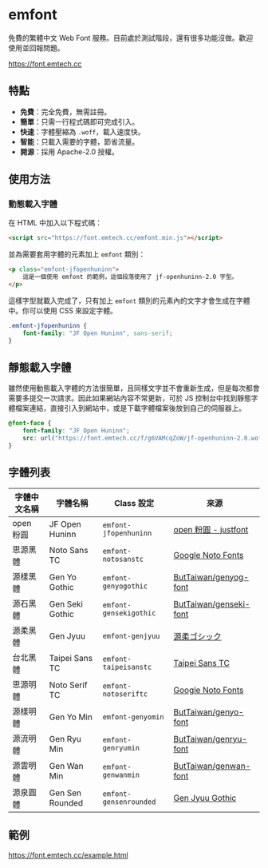 <!-- @format -->

# emfont

免費的繁體中文 Web Font 服務。目前處於測試階段，還有很多功能沒做。歡迎使用並回報問題。

<https://font.emtech.cc>

## 特點

-   **免費**：完全免費，無需註冊。
-   **簡單**：只需一行程式碼即可完成引入。
-   **快速**：字體壓縮為 `.woff`，載入速度快。
-   **智能**：只載入需要的字體，節省流量。
-   **開源**：採用 Apache-2.0 授權。

## 使用方法

### 動態載入字體

在 HTML 中加入以下程式碼：

```html
<script src="https://font.emtech.cc/emfont.min.js"></script>
```

並為需要套用字體的元素加上 `emfont` 類別：

```html
<p class="emfont-jfopenhuninn">
    這是一個使用 emfont 的範例，這個段落使用了 jf-openhuninn-2.0 字型。
</p>
```

這樣字型就載入完成了，只有加上 `emfont` 類別的元素內的文字才會生成在字體中。你可以使用 CSS 來設定字體。

```css
.emfont-jfopenhuninn {
    font-family: "JF Open Huninn", sans-serif;
}
```

## 靜態載入字體

雖然使用動態載入字體的方法很簡單，且同樣文字並不會重新生成，但是每次都會需要多提交一次請求。因此如果網站內容不常更新，可於 JS 控制台中找到靜態字體檔案連結，直接引入到網站中，或是下載字體檔案後放到自己的伺服器上。

```css
@font-face {
    font-family: "JF Open Huninn";
    src: url("https://font.emtech.cc/f/g6VAMcqZoW/jf-openhuninn-2.0.woff") format("woff");
}
```

## 字體列表

| 字體中文名稱 | 字體名稱 | Class 設定 | 來源 |
| --------- | -------------- | ----------------------- | ------------------------------------------------------------------ |
| open 粉圓 | JF Open Huninn  | `emfont-jfopenhuninn`  | [open 粉圓 - justfont](https://justfont.com/huninn/) |
| 思源黑體  | Noto Sans TC    | `emfont-notosanstc`    | [Google Noto Fonts](https://www.google.com/get/noto/) |
| 源樣黑體  | Gen Yo Gothic   | `emfont-genyogothic`   | [ButTaiwan/genyog-font](https://github.com/ButTaiwan/genyog-font) |
| 源石黑體  | Gen Seki Gothic | `emfont-gensekigothic` | [ButTaiwan/genseki-font](https://github.com/ButTaiwan/genseki-font) |
| 源柔黑體  | Gen Jyuu        | `emfont-genjyuu`   | [源柔ゴシック](http://jikasei.me/font/genjyuu/) |
| 台北黑體  | Taipei Sans TC  | `emfont-taipeisanstc`    | [Taipei Sans TC](https://sites.google.com/view/jtfoundry/) |
| 思源明體  | Noto Serif TC   | `emfont-notoseriftc`   | [Google Noto Fonts](https://www.google.com/get/noto/) |
| 源樣明體  | Gen Yo Min      | `emfont-genyomin`      | [ButTaiwan/genyo-font](https://github.com/ButTaiwan/genyo-font) |
| 源流明體  | Gen Ryu Min     | `emfont-genryumin`     | [ButTaiwan/genryu-font](https://github.com/ButTaiwan/genryu-font) |
| 源雲明體  | Gen Wan Min     | `emfont-genwanmin`     | [ButTaiwan/genwan-font](https://github.com/ButTaiwan/genwan-font/) |
| 源泉圓體  | Gen Sen Rounded | `emfont-gensenrounded` | [Gen Jyuu Gothic](https://github.com/ButTaiwan/gensen-font) |




## 範例

<https://font.emtech.cc/example.html>
